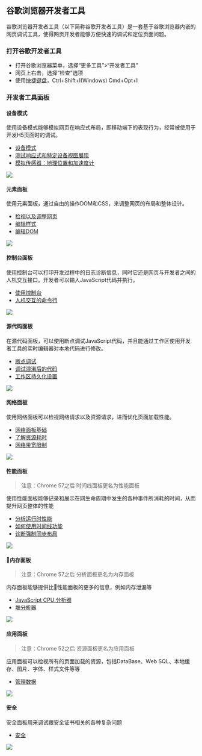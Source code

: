 ## 谷歌浏览器开发者工具
谷歌浏览器开发者工具（以下简称谷歌开发者工具）是一套基于谷歌浏览器内嵌的网页调试工具，使得网页开发者能够方便快速的调试和定位页面问题。

### 打开谷歌开发者工具
* 打开谷歌浏览器菜单，选择“更多工具”>“开发者工具”
* 网页上右击，选择“检查”选项
* 使用[快捷键盘](快捷键.md)，Ctrl+Shift+I(Windows) Cmd+Opt+I

### 开发者工具面板

#### 设备模式
使用设备模式能够模拟网页在响应式布局，即移动端下的表现行为，经常被使用于开发H5页面时的调试。
* [设备模式](模拟移动设备.md)
* [测试响应式和特定设备视图展现](响应式设备视图.md)
* [模拟传感器：地理位置和加速度计](模拟位置和加速度计.md)

![](https://developers.google.cn/web/tools/chrome-devtools/images/device-mode.png)

#### 元素面板
使用元素面板，通过自由的操作DOM和CSS，来调整网页的布局和整体设计。
* [检视以及调整网页](元素面板.md)
* [编辑样式](编辑样式.md)
* [编辑DOM](编辑dom.md)

![](https://developers.google.cn/web/tools/chrome-devtools/images/panels/elements.png)

#### 控制台面板
使用控制台可以打印开发过程中的日志诊断信息，同时它还是网页与开发者之间的人机交互接口。开发者可以输入JavaScript代码并执行。
* [使用控制台](控制台面板.md)
* [人机交互的命令行](命令行.md)

![](https://developers.google.cn/web/tools/chrome-devtools/images/panels/console.png)

#### 源代码面板
在源代码面板，可以使用断点调试JavaScript代码，并且能通过工作区使用开发者工具的实时编辑器对本地代码进行修改。
* [断点调试](代码调试.md)
* [调试混淆后的代码](格式化混淆的代码.md)
* [工作区持久化设置](工作区持久化设置.md)

![](https://developers.google.cn/web/tools/chrome-devtools/images/panels/sources.png)

#### 网络面板
使用网络面板可以检视网络请求以及资源请求，进而优化页面加载性能。
* [网络面板基础](网络.md)
* [了解资源耗时](了解资源耗时.md)
* [网络带宽限制](网络带宽限制.md)

![](https://developers.google.cn/web/tools/chrome-devtools/images/panels/network.png)

#### 性能面板
> 注意：Chrome 57之后 时间线面板更名为性能面板

使用性能面板能够记录和展示在网生命周期中发生的各种事件所消耗的时间，从而提升网页整体的性能
* [分析运行时性能](性能面板.md)
* [如何使用时间线功能](如何使用时间线工具.md)
* [诊断强制同步布局](诊断强制同步布局.md)

![](https://developers.google.cn/web/tools/chrome-devtools/images/panels/performance.png)

#### 内存面板
> 注意：Chrome 57之后 分析面板更名为内存面板

内存面板能够提供比性能面板的更多的信息，例如内存泄漏等
* [JavaScript CPU 分析器](代码执行优化.md)
* [堆分析器](解决内存问题.md)

![](https://developers.google.cn/web/tools/chrome-devtools/images/panels/memory.png)

#### 应用面板
> 注意：Chrome 52之后 资源面板更名为应用面板

应用面板可以检视所有的页面加载的资源，包括DataBase、Web SQL、本地缓存、图片、字体、样式文件等等
* [管理数据](管理数据.md)

![](https://developers.google.cn/web/tools/chrome-devtools/images/panels/application.png)

#### 安全
安全面板用来调试跟安全证书相关的各种复杂问题
* [安全](安全.md)

![](https://developers.google.cn/web/tools/chrome-devtools/images/panels/application.png)